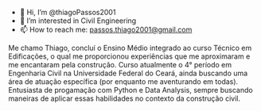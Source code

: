 - 👋 Hi, I’m @thiagoPassos2001
- 👀 I’m interested in Civil Engineering
- 📫 How to reach me: passos.thiago2001@gmail.com

Me chamo Thiago, concluí o Ensino Médio integrado ao curso Técnico em Edificações, o qual me proporcionou experiências que me aproximaram e me encantaram pela construção. Curso atualmente o 4° período em Engenharia Civil na Universidade Federal do Ceará, ainda buscando uma área de atuação específica (por enquanto me aventurando em todas). Entusiasta de progamação com Python e Data Analysis, sempre buscando maneiras de aplicar essas habilidades no contexto da construção civil.
